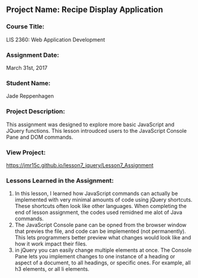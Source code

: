 ## Project Name:  Recipe Display Application

### Course Title:
LIS 2360:  Web Application Development

### Assignment Date:  
March 31st, 2017

### Student Name:  
Jade Reppenhagen

### Project Description:
This assignment was designed to explore more basic JavaScript and JQuery functions. This lesson introudced users to the JavaScript Console Pane and DOM commands. 

### View Project:
https://jmr15c.github.io/lesson7_jquery/Lesson7_Assignment

### Lessons Learned in the Assignment:
1. In this lesson, I learned how JavaScript commands can actually be implemented with very minimal amounts of code using jQuery shortcuts. These shortcuts often look like other languages. When completing the end of lesson assignment, the codes used remidned me alot of Java commands.
2. The JavaScript Console pane can be opned from the browser window that previes the file, and code can be implemented (not permanently). This lets programmers better preview what changes would look like and how it work impact their files. 
3. in jQuery you can easily change multiple elements at once. The Console Pane lets you implement changes to one instance of a heading or aspect of a document, to all headings, or specific ones. For example, all h3 elements, or all li elements. 

